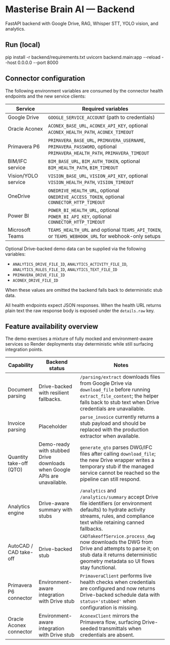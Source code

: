 # Masterise Brain AI — Backend

FastAPI backend with Google Drive, RAG, Whisper STT, YOLO vision, and analytics.

## Run (local)
pip install -r backend/requirements.txt
uvicorn backend.main:app --reload --host 0.0.0.0 --port 8000

## Connector configuration

The following environment variables are consumed by the connector health
endpoints and the new service clients:

| Service | Required variables |
| ------- | ------------------ |
| Google Drive | `GOOGLE_SERVICE_ACCOUNT` (path to credentials) |
| Oracle Aconex | `ACONEX_BASE_URL`, `ACONEX_API_KEY`, optional `ACONEX_HEALTH_PATH`, `ACONEX_TIMEOUT` |
| Primavera P6 | `PRIMAVERA_BASE_URL`, `PRIMAVERA_USERNAME`, `PRIMAVERA_PASSWORD`, optional `PRIMAVERA_HEALTH_PATH`, `PRIMAVERA_TIMEOUT` |
| BIM/IFC service | `BIM_BASE_URL`, `BIM_AUTH_TOKEN`, optional `BIM_HEALTH_PATH`, `BIM_TIMEOUT` |
| Vision/YOLO service | `VISION_BASE_URL`, `VISION_API_KEY`, optional `VISION_HEALTH_PATH`, `VISION_TIMEOUT` |
| OneDrive | `ONEDRIVE_HEALTH_URL`, optional `ONEDRIVE_ACCESS_TOKEN`, optional `CONNECTOR_HTTP_TIMEOUT` |
| Power BI | `POWER_BI_HEALTH_URL`, optional `POWER_BI_API_KEY`, optional `CONNECTOR_HTTP_TIMEOUT` |
| Microsoft Teams | `TEAMS_HEALTH_URL` and optional `TEAMS_API_TOKEN`, or `TEAMS_WEBHOOK_URL` for webhook-only setups |

Optional Drive-backed demo data can be supplied via the following variables:

* `ANALYTICS_DRIVE_FILE_ID`, `ANALYTICS_ACTIVITY_FILE_ID`, `ANALYTICS_RULES_FILE_ID`, `ANALYTICS_TEXT_FILE_ID`
* `PRIMAVERA_DRIVE_FILE_ID`
* `ACONEX_DRIVE_FILE_ID`

When these values are omitted the backend falls back to deterministic stub data.

All health endpoints expect JSON responses. When the health URL returns plain
text the raw response body is exposed under the ``details.raw`` key.

## Feature availability overview

The demo exercises a mixture of fully mocked and environment-aware services so
Render deployments stay deterministic while still surfacing integration points.

| Capability | Backend status | Notes |
| --- | --- | --- |
| Document parsing | Drive-backed with resilient fallbacks. | ``/parsing/extract`` downloads files from Google Drive via ``download_file`` before running ``extract_file_content``; the helper falls back to stub text when Drive credentials are unavailable. |
| Invoice parsing | Placeholder | ``parse_invoice`` currently returns a stub payload and should be replaced with the production extractor when available. |
| Quantity take-off (QTO) | Demo-ready with stubbed Drive downloads when Google APIs are unavailable. | ``generate_qto`` parses DWG/IFC files after calling ``download_file``; the new Drive wrapper writes a temporary stub if the managed service cannot be reached so the pipeline can still respond. |
| Analytics engine | Drive-aware summary with stubs | ``/analytics`` and ``/analytics/summary`` accept Drive file identifiers (or environment defaults) to hydrate activity streams, rules, and compliance text while retaining canned fallbacks. |
| AutoCAD / CAD take-off | Drive-backed stub | ``CADTakeoffService.process_dwg`` now downloads the DWG from Drive and attempts to parse it; on stub data it returns deterministic geometry metadata so UI flows stay functional. |
| Primavera P6 connector | Environment-aware integration with Drive stub | ``PrimaveraClient`` performs live health checks when credentials are configured and now returns Drive-backed schedule data with ``status='stubbed'`` when configuration is missing. |
| Oracle Aconex connector | Environment-aware integration with Drive stub | ``AconexClient`` mirrors the Primavera flow, surfacing Drive-seeded transmittals when credentials are absent. |

